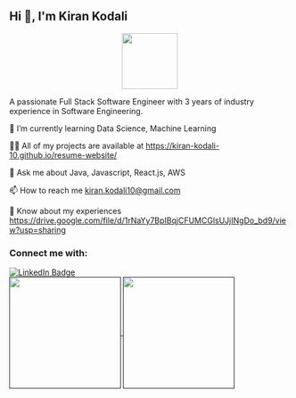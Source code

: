 ## Hi 👋,  I'm Kiran Kodali


<div id="header" align="center">
  <img src="https://media.giphy.com/media/M9gbBd9nbDrOTu1Mqx/giphy.gif" width="100"/>
</div>

A passionate Full Stack Software Engineer with 3 years of industry experience in Software Engineering.<br />

🌱 I’m currently learning Data Science, Machine Learning <br />

👨‍💻 All of my projects are available at https://kiran-kodali-10.github.io/resume-website/<br />

💬 Ask me about Java, Javascript, React.js, AWS<br />

📫 How to reach me kiran.kodali10@gmail.com<br />

📄 Know about my experiences https://drive.google.com/file/d/1rNaYy7BpIBqjCFUMCGlsUJjINgDo_bd9/view?usp=sharing <br/>


### Connect me with: 
<div id="badges">
  <a href="https://www.linkedin.com/in/kiran-kodali/"> 
    <img src="https://img.shields.io/badge/LinkedIn-blue?style=for-the-badge&logo=linkedin&logoColor=white" alt="LinkedIn Badge"/>
  </a>
  
<!--   <a> <img src="https://img.shields.io/badge/YouTube-red?style=for-the-badge&logo=youtube&logoColor=white" alt="Youtube Badge"/> </a> -->
<!--   <img src="https://img.shields.io/badge/Twitter-blue?style=for-the-badge&logo=twitter&logoColor=white" alt="Twitter Badge"/> -->
</div>

<a href="">
  <img height=200 align="center" src="https://github-readme-stats.vercel.app/api?username=kiran-kodali-10" />
</a>
<a href="">
  <img height=200 align="center" src="https://github-readme-stats.vercel.app/api/top-langs?username=kiran-kodali-10&layout=compact&langs_count=8&card_width=320" />
</a>

<!--
![Profile views](https://komarev.com/ghpvc/?username=kiran-kodali-10)

[![GitHub Streak](https://github-readme-streak-stats.herokuapp.com?user=kiran-kodali-10)](https://git.io/streak-stats)

![Kiran's GitHub stats](https://github-readme-stats.vercel.app/api?username=kiran-kodali-10)
**kiran-kodali-10/kiran-kodali-10** is a ✨ _special_ ✨ repository because its `README.md` (this file) appears on your GitHub profile.

Here are some ideas to get you started:

- 🔭 I’m currently working on ...
- 🌱 I’m currently learning ...
- 👯 I’m looking to collaborate on ...
- 🤔 I’m looking for help with ...
- 💬 Ask me about ...
- 📫 How to reach me: ...
- 😄 Pronouns: ...
- ⚡ Fun fact: ...
-->
